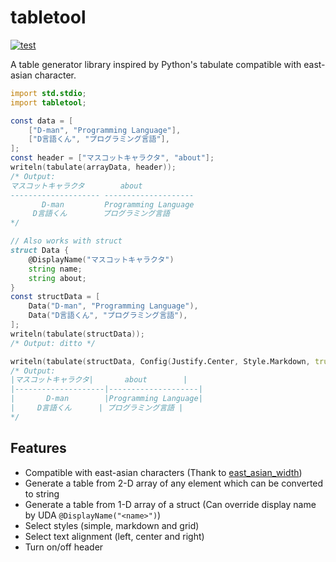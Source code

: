 # tabletool

[![test](https://github.com/nonanonno/tabletool/actions/workflows/test.yml/badge.svg)](https://github.com/nonanonno/tabletool/actions/workflows/test.yml)

A table generator library inspired by Python's tabulate  compatible with east-asian character.

```d
import std.stdio;
import tabletool;

const data = [
    ["D-man", "Programming Language"],
    ["D言語くん", "プログラミング言語"],
];
const header = ["マスコットキャラクタ", "about"];
writeln(tabulate(arrayData, header));
/* Output:
マスコットキャラクタ        about        
-------------------- --------------------
       D-man         Programming Language
     D言語くん        プログラミング言語 
*/

// Also works with struct
struct Data {
    @DisplayName("マスコットキャラクタ")
    string name;
    string about;
}
const structData = [
    Data("D-man", "Programming Language"),
    Data("D言語くん", "プログラミング言語"),
];
writeln(tabulate(structData));
/* Output: ditto */

writeln(tabulate(structData, Config(Justify.Center, Style.Markdown, true)));
/* Output:
|マスコットキャラクタ|       about        |
|--------------------|--------------------|
|       D-man        |Programming Language|
|     D言語くん      | プログラミング言語 |
*/
```

## Features

- Compatible with east-asian characters (Thank to [east_asian_width](https://code.dlang.org/packages/east_asian_width))
- Generate a table from 2-D array of any element which can be converted to string
- Generate a table from 1-D array of a struct (Can override display name by UDA `@DisplayName("<name>")`)
- Select styles (simple, markdown and grid)
- Select text alignment (left, center and right)
- Turn on/off header